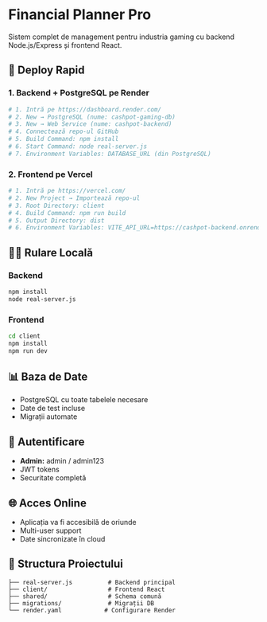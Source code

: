 # Financial Planner Pro

Sistem complet de management pentru industria gaming cu backend Node.js/Express și frontend React.

## 🚀 Deploy Rapid

### 1. Backend + PostgreSQL pe Render
```bash
# 1. Intră pe https://dashboard.render.com/
# 2. New → PostgreSQL (nume: cashpot-gaming-db)
# 3. New → Web Service (nume: cashpot-backend)
# 4. Connectează repo-ul GitHub
# 5. Build Command: npm install
# 6. Start Command: node real-server.js
# 7. Environment Variables: DATABASE_URL (din PostgreSQL)
```

### 2. Frontend pe Vercel
```bash
# 1. Intră pe https://vercel.com/
# 2. New Project → Importează repo-ul
# 3. Root Directory: client
# 4. Build Command: npm run build
# 5. Output Directory: dist
# 6. Environment Variables: VITE_API_URL=https://cashpot-backend.onrender.com
```

## 🏃‍♂️ Rulare Locală

### Backend
   ```bash
   npm install
node real-server.js
   ```

### Frontend
   ```bash
cd client
npm install
   npm run dev
   ```

## 📊 Baza de Date
- PostgreSQL cu toate tabelele necesare
- Date de test incluse
- Migrații automate

## 🔐 Autentificare
- **Admin:** admin / admin123
- JWT tokens
- Securitate completă

## 🌐 Acces Online
- Aplicația va fi accesibilă de oriunde
- Multi-user support
- Date sincronizate în cloud

## 📁 Structura Proiectului
```
├── real-server.js          # Backend principal
├── client/                 # Frontend React
├── shared/                 # Schema comună
├── migrations/             # Migrații DB
└── render.yaml            # Configurare Render
```